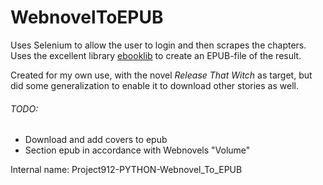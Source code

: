 # WebnovelToEPUB
Uses Selenium to allow the user to login and then scrapes the chapters. Uses the excellent library [ebooklib](https://github.com/aerkalov/ebooklib) to create an EPUB-file of the result.

Created for my own use, with the novel *Release That Witch* as target, but did some generalization to enable it to download other stories as well.

###### TODO:
- Download and add covers to epub
- Section epub in accordance with Webnovels "Volume" 

Internal name: Project912-PYTHON-Webnovel_To_EPUB
